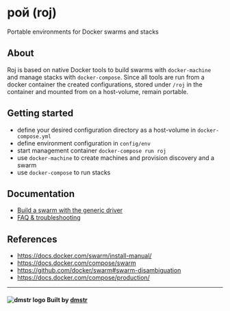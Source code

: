 # рой (roj)

Portable environments for Docker swarms and stacks

## About

Roj is based on native Docker tools to build swarms with `docker-machine` and manage stacks with `docker-compose`. 
Since all tools are run from a docker container the created configurations, stored under `/roj` in the container and mounted 
from on a host-volume, remain portable.

## Getting started

- define your desired configuration directory as a host-volume in `docker-compose.yml`
- define environment configuration in `config/env`
- start management container `docker-compose run roj`
- use `docker-machine` to create machines and provision discovery and a swarm
- use `docker-compose` to run stacks

## Documentation

- [Build a swarm with the generic driver](./docs/setup-generic-swarm.md)
- [FAQ & troubleshooting](./docs/faq-troubleshooting.md)

## References

- https://docs.docker.com/swarm/install-manual/
- https://docs.docker.com/compose/swarm
- https://github.com/docker/swarm#swarm-disambiguation
- https://docs.docker.com/compose/production/

---

#### ![dmstr logo](http://t.phundament.com/dmstr-16-cropped.png) Built by [dmstr](http://diemeisterei.de)

